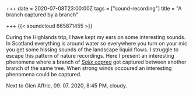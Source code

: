 +++
date = 2020-07-08T23:00:00Z
tags = ["sound-recording"]
title = "A branch captured by a branch"

+++
{{< soundcloud 865871455 >}}

During the Highlands trip, I have kept my ears on some interesting sounds. In Scotland everything is around water so everywhere you turn on your mic you get some hissing sounds of the landscape liquid flows. I struggle to escape this pattern of nature recordings. Here I present an interesting phenomena where a branch of [_Salix caprea_](https://en.wikipedia.org/wiki/Salix_caprea) got captured between another branch of the same tree. When strong winds occoured an interesting phenomena could be captured.

Next to Glen Affric, 09. 07. 2020, 8:45 PM, cloudy.